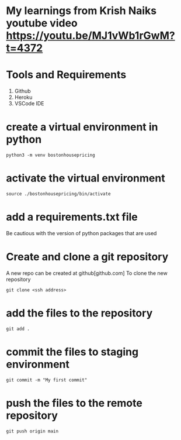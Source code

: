 # My learnings from Krish Naiks youtube video https://youtu.be/MJ1vWb1rGwM?t=4372

# Tools and Requirements
1. Github
1. Heroku
1. VSCode IDE

# create a virtual environment in python
```
python3 -m venv bostonhousepricing
```

# activate the virtual environment
```
source ./bostonhousepricing/bin/activate
```

# add a requirements.txt file
Be cautious with the version of python packages that are used

# Create and clone a git repository
A new repo can be created at github[github.com]
To clone the new repository
```
git clone <ssh address>
```

# add the files to the repository
```
git add .
```

# commit the files to staging environment
```
git commit -m "My first commit"
```

# push the files to the remote repository
```
git push origin main
```

